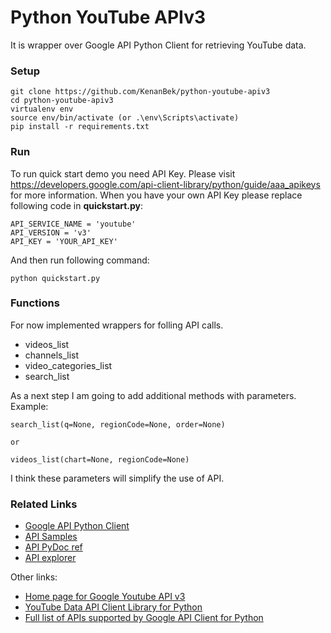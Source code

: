 Python YouTube APIv3
====================

It is wrapper over Google API Python Client for retrieving YouTube data.

### Setup

    git clone https://github.com/KenanBek/python-youtube-apiv3
    cd python-youtube-apiv3
    virtualenv env
    source env/bin/activate (or .\env\Scripts\activate)
    pip install -r requirements.txt

### Run

To run quick start demo you need API Key.
Please visit https://developers.google.com/api-client-library/python/guide/aaa_apikeys for 
more information. When you have your own API Key please replace following code in **quickstart.py**:

    API_SERVICE_NAME = 'youtube'
    API_VERSION = 'v3'
    API_KEY = 'YOUR_API_KEY'

And then run following command:

    python quickstart.py


### Functions

For now implemented wrappers for folling API calls.

- videos_list
- channels_list
- video_categories_list
- search_list

As a next step I am going to add additional methods with parameters. Example:

    search_list(q=None, regionCode=None, order=None)
    
    or
    
    videos_list(chart=None, regionCode=None)

I think these parameters will simplify the use of API.

### Related Links

- [Google API Python Client](https://github.com/google/google-api-python-client)
- [API Samples](https://github.com/youtube/api-samples/tree/master/python)
- [API PyDoc ref](https://developers.google.com/resources/api-libraries/documentation/youtube/v3/python/latest/)
- [API explorer](https://developers.google.com/apis-explorer/#p/youtube/v3/)

Other links:

- [Home page for Google Youtube API v3](https://developers.google.com/youtube/v3/)
- [YouTube Data API Client Library for Python](https://developers.google.com/api-client-library/python/apis/youtube/v3)
- [Full list of APIs supported by Google API Client for Python](https://developers.google.com/api-client-library/python/apis/)
